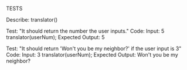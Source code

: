 TESTS

Describe: translator()

Test: "It should return the number the user inputs."
Code:
Input: 5
translator(userNum);
Expected Output: 5

Test: "It should return 'Won't you be my neighbor?' if the user input is 3"
Code:
Input: 3
translator(userNum);
Expected Output: Won't you be my neighbor?